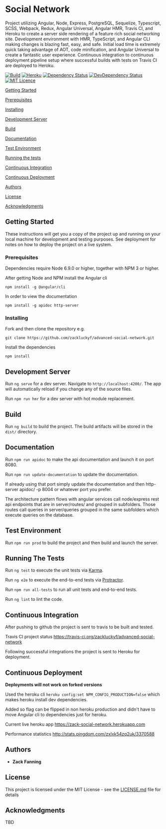 # Social Network


Project utilizing Angular, Node, Express, PostgreSQL, Sequelize, Typescript, SCSS, Webpack, Redux, Angular Universal, Angular HMR,  Travis CI, and Heroku to create a server side rendering of a feature rich social networking site. Development environment with HMR, TypeScript, and Angular CLI making changes is blazing fast, easy, and safe. Initial load time is extremely quick taking advantage of AOT, code minification, and Angular Universal to create a fantastic user experience. Continuous integration to continuous deployment pipeline setup where successful builds with tests on Travis CI are deployed to Heroku. 


[![Build](https://travis-ci.org/zackluckyf/advanced-social-network.svg?branch=master)](https://travis-ci.org/zackluckyf/advanced-social-network)
[![Heroku](https://heroku-badge.herokuapp.com/?app=zack-social-network)](https://zack-social-network.herokuapp.com)
[![Dependency Status](https://david-dm.org/zackluckyf/advanced-social-network.svg)](https://david-dm.org/zackluckyf/badges)
[![DevDependency Status](https://david-dm.org/zackluckyf/advanced-social-network/dev-status.svg)](https://david-dm.org/zackluckyf/badges#info=devDependencies)
[![MIT Licence](https://badges.frapsoft.com/os/mit/mit.png?v=103)](https://opensource.org/licenses/mit-license.php) 

[Getting Started](#getting-started)

[Prerequisites](#prerequisites)

[Installing](#installing)

[Development Server](#development-server)

[Build](#build)

[Documentation](#documentation)

[Test Environment](#test-environment)

[Running the tests](#running-the-tests)

[Continuous Integration](#continuous-integration)

[Continuous Deployment](#continuous-deployment)

[Authors](#authors)

[License](#license)

[Acknowledgments](#acknowledgments)

## Getting Started

These instructions will get you a copy of the project up and running on your local machine for development and testing purposes. See deployment for notes on how to deploy the project on a live system.

### Prerequisites

Dependencies require Node 6.9.0 or higher, together with NPM 3 or higher.

After getting Node and NPM install the Angular cli

`npm install -g @angular/cli`

In order to view the documentation 

`npm install -g apidoc http-server`

### Installing

Fork and then clone the repository e.g.

`git clone https://github.com/zackluckyf/advanced-social-network.git`

Install the dependencies

`npm install`

## Development Server

Run `ng serve` for a dev server. Navigate to `http://localhost:4200/`. The app will automatically reload if you change any of the source files.

Run `npm run hmr` for a dev server with hot module replacement.

## Build

Run `ng build` to build the project. The build artifacts will be stored in the `dist/` directory.

## Documentation

Run `npm run apidoc` to make the api documentation and launch it on port 8080. 

Run `npm run update-documentation` to update the documentation.

If already using that port simply update the documentation and then http-server apidoc/ -p 8004 or whatever port you prefer.

The architecture pattern flows with angular services call node/express rest api endpoints that are in server/routes/ and grouped in subfolders. Those routes call queries in server/queries grouped in the same subfolders which execute queries on the database. 

## Test Environment

Run `npm run prod` to build the project and then build and launch the server. 

## Running The Tests

Run `ng test` to execute the unit tests via [Karma](https://karma-runner.github.io).

Run `ng e2e` to execute the end-to-end tests via [Protractor](http://www.protractortest.org/).

Run `npm run all-tests` to run all unit tests and end-to-end tests.

Run `ng lint` to lint the code.

## Continuous Integration

After pushing to github the project is sent to travis to be built and tested.

Travis CI project status https://travis-ci.org/zackluckyf/advanced-social-network

Following successful integrations the project is sent to Heroku for deployment. 

## Continuous Deployment

**Deployments will not work on forked versions** 

Used the heroku cli `heroku config:set NPM_CONFIG_PRODUCTION=false` which makes heroku install dev dependencies.

Added so flag can be flipped in non heroku production and didn't have to move Angular cli to dependencies just for heroku.

Current live heroku app https://zack-social-network.herokuapp.com

Performance statistics http://stats.pingdom.com/zxlxk54zq2uk/3370588

## Authors

* **Zack Fanning** 

## License

This project is licensed under the MIT License - see the [LICENSE.md](LICENSE.md) file for details

## Acknowledgments

TBD

